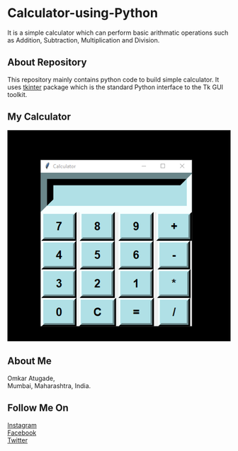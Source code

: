 # Calculator-using-Python
  
 It is a simple calculator which can perform basic arithmatic operations such as
 Addition, Subtraction, Multiplication and Division.
 
 ## About Repository
 
 This repository mainly contains python code to build simple calculator.
 It uses [tkinter](https://docs.python.org/3/library/tkinter.html) package which is the standard Python interface to the Tk GUI toolkit.
 
 ## My Calculator
 <p align='center'>
  <img src="calc.png">
  </p>
 
 ## About Me 
 
 Omkar Atugade,<br>
 Mumbai, Maharashtra, India.
 
 ## Follow Me On
 
  [Instagram](https://www.instagram.com/omi_atugade)<br>
  [Facebook](https://www.facebook.com/Omkar-Atugade)<br>
  [Twitter](https://www.twitter.com/Atugade-Omkar)

 
